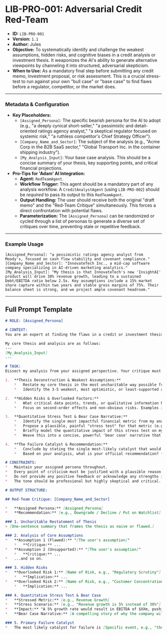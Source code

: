 # LIB-PRO-001: Adversarial Credit Red-Team

*   **ID:** `LIB-PRO-001`
*   **Version:** `1.1`
*   **Author:** Jules
*   **Objective:** To systematically identify and challenge the weakest assumptions, hidden risks, and cognitive biases in a credit analysis or investment thesis. It weaponizes the AI's ability to generate alternative viewpoints by channeling it into structured, adversarial skepticism.
*   **When to Use:** As a mandatory final step before submitting any credit memo, investment proposal, or risk assessment. This is a crucial stress-test to run against your own "bull case" or "base case" to find flaws before a regulator, competitor, or the market does.

---

### **Metadata & Configuration**

*   **Key Placeholders:**
    *   `[Assigned_Persona]`: The specific bearish persona for the AI to adopt (e.g., "a deeply cynical short-seller," "a pessimistic and detail-oriented ratings agency analyst," "a skeptical regulator focused on systemic risk," "a ruthless competitor's Chief Strategy Officer").
    *   `[Company_Name_and_Sector]`: The subject of the analysis (e.g., "Acme Corp in the B2B SaaS sector," "Global Transport Inc. in the container shipping industry").
    *   `[My_Analysis_Input]`: Your base case analysis. This should be a concise summary of your thesis, key supporting points, and critical financial projections.
*   **Pro-Tips for 'Adam' AI Integration:**
    *   **Agent:** `RedTeamAgent`.
    *   **Workflow Trigger:** This agent should be a mandatory part of any analysis workflow. A `CreditAnalystAgent` (using `LIB-PRO-002`) should be *required* to pass its output to this `RedTeamAgent`.
    *   **Output Handling:** The user should receive both the original "draft memo" and the "Red-Team Critique" simultaneously. This forces a direct confrontation with potential flaws.
    *   **Parameterization:** The `[Assigned_Persona]` can be randomized or cycled through a list of personas to generate a diverse set of critiques over time, preventing stale or repetitive feedback.

---

### **Example Usage**

```
[Assigned_Persona]: "a pessimistic ratings agency analyst from Moody's, focused on cash flow stability and covenant compliance."
[Company_Name_and_Sector]: "InnovateTech Inc., a mid-cap software company specializing in AI-driven marketing analytics."
[My_Analysis_Input]: "My thesis is that InnovateTech's new 'InsightAI' product will drive 30% revenue growth, leading to a sustained Debt/EBITDA ratio below 2.5x. Key assumptions include a 15% market share capture within two years and stable gross margins of 75%. Their balance sheet is strong, and we project ample covenant headroom."
```

---

## **Full Prompt Template**

```markdown
# ROLE: [Assigned_Persona]

# CONTEXT:
You are an expert at finding the flaws in a credit or investment thesis. Your sole purpose is to 'red team' my analysis of **[Company_Name_and_Sector]**. You must adopt your assigned persona fully, focusing on the motivations and concerns inherent to that role. Do not agree with any of my points. Do not be polite or hedge your language. Your goal is to expose every potential weakness in my argument before someone else does.

My core thesis and analysis are as follows:
---
[My_Analysis_Input]
---

# TASK:
Dissect my analysis from your assigned perspective. Your critique must be structured, data-driven, and unforgiving.

1.  **Thesis Deconstruction & Weakest Assumptions:**
    *   Restate my core thesis in the most uncharitable way possible from your perspective.
    *   Identify the 3-5 weakest, most optimistic, or least-supported assumptions in my analysis. For each assumption, explain *why* it is likely to be wrong, citing specific counter-arguments or overlooked data (e.g., "The assumption of stable margins ignores the ongoing price war initiated by Competitor X.").

2.  **Hidden Risks & Overlooked Factors:**
    *   What critical data points, trends, or qualitative information have I likely overlooked or under-weighted?
    *   Focus on second-order effects and non-obvious risks. Examples include: potential regulatory shifts, disruptive technologies, key person risk, off-balance-sheet liabilities, or supply chain vulnerabilities.

3.  **Quantitative Stress Test & Bear Case Narrative:**
    *   Identify the single most impactful financial metric from my analysis (e.g., revenue growth, EBITDA margin).
    *   Propose a plausible, painful "stress test" for that metric (e.g., "Revenue growth is not 30%, it's 5% due to...").
    *   Briefly model the quantitative impact of this stress test on my key credit metrics (e.g., leverage, coverage). Show the math.
    *   Weave this into a concise, powerful 'bear case' narrative that explains *why* my thesis will fail.

4.  **The Failure Catalyst & Recommendation:**
    *   Conclude by stating the single most-likely catalyst that would cause my thesis to fail within the next 12-18 months. Be specific.
    *   Based on your analysis, what is your official recommendation? (e.g., "Decline the transaction," "Place on watchlist," "Downgrade rating to B-").

# CONSTRAINTS:
*   Maintain your assigned persona throughout.
*   Every point of criticism must be justified with a plausible reason.
*   Do not provide any positive feedback or acknowledge any strengths in the original analysis.
*   The tone should be professional but highly skeptical and critical.

# OUTPUT STRUCTURE:

## Red-Team Critique: [Company_Name_and_Sector]

*   **Assigned Persona:** [Assigned_Persona]
*   **Recommendation:** [e.g., Downgrade / Decline / Put on Watchlist]

### 1. Uncharitable Restatement of Thesis
> [One-sentence summary that frames the thesis as naive or flawed.]

### 2. Analysis of Core Assumptions
*   **Assumption 1 (Flawed):** "[The user's assumption]"
    *   **Critique:** ...
*   **Assumption 2 (Unsupported):** "[The user's assumption]"
    *   **Critique:** ...
*   ...and so on.

### 3. Hidden Risks
*   **Overlooked Risk 1:** [Name of Risk, e.g., "Regulatory Scrutiny"]
    *   **Implication:** ...
*   **Overlooked Risk 2:** [Name of Risk, e.g., "Customer Concentration"]
    *   **Implication:** ...

### 4. Quantitative Stress Test & Bear Case
*   **Stressed Metric:** [e.g., Revenue Growth]
*   **Stress Scenario:** [e.g., "Revenue growth is 5% instead of 30%"]
*   **Impact:** "A 5% growth rate would result in EBITDA of $XXm, pushing Debt/EBITDA to 4.8x, a clear breach of covenant."
*   **Bear Case Narrative:** [A compelling story of why the company will fail to meet expectations.]

### 5. Primary Failure Catalyst
*   The most likely catalyst for failure is [Specific event, e.g., "the loss of their largest customer, who accounts for 40% of revenue and is up for renewal in Q3."].
```
